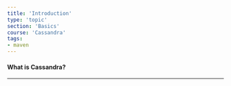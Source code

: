 ```yaml
---
title: 'Introduction'
type: 'topic'
section: 'Basics'
course: 'Cassandra'
tags:
- maven
---
```

#### What is Cassandra?





---